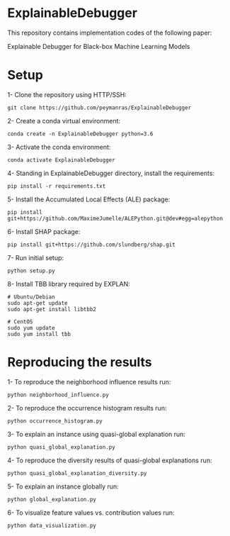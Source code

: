 # ExplainableDebugger

This repository contains implementation codes of the following paper:

Explainable Debugger for Black-box Machine Learning Models

# Setup
1- Clone the repository using HTTP/SSH:
```
git clone https://github.com/peymanras/ExplainableDebugger
```
2- Create a conda virtual environment:
```
conda create -n ExplainableDebugger python=3.6
```
3- Activate the conda environment: 
```
conda activate ExplainableDebugger
```
4- Standing in ExplainableDebugger directory, install the requirements:
```
pip install -r requirements.txt
```
5- Install the Accumulated Local Effects (ALE) package:
```
pip install git+https://github.com/MaximeJumelle/ALEPython.git@dev#egg=alepython
```
6- Install SHAP package:
```
pip install git+https://github.com/slundberg/shap.git
```
7- Run initial setup:
```
python setup.py
```
8- Install TBB library required by EXPLAN:
```
# Ubuntu/Debian
sudo apt-get update
sudo apt-get install libtbb2 

# CentOS
sudo yum update
sudo yum install tbb
```

# Reproducing the results
1- To reproduce the neighborhood influence results run:
```
python neighborhood_influence.py
```
2- To reproduce the occurrence histogram results run:
```
python occurrence_histogram.py
```
3- To explain an instance using quasi-global explanation run:
```
python quasi_global_explanation.py
```
4- To reproduce the diversity results of quasi-global explanations run:
```
python quasi_global_explanation_diversity.py
```
5- To explain an instance globally run:
```
python global_explanation.py
```
6- To visualize feature values vs. contribution values run:
```
python data_visualization.py
```
